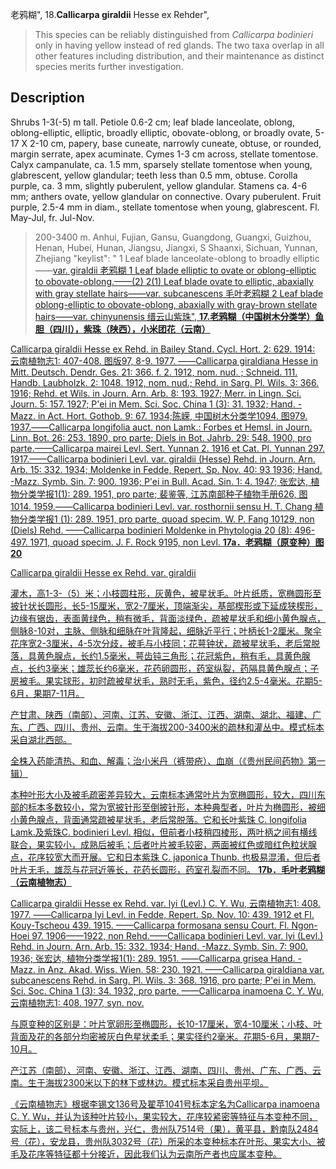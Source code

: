 老鸦糊",
18.**Callicarpa giraldii** Hesse ex Rehder",

> This species can be reliably distinguished from *Callicarpa bodinieri* only in having yellow instead of red glands. The two taxa overlap in all other features including distribution, and their maintenance as distinct species merits further investigation.

## Description
Shrubs 1-3(-5) m tall. Petiole 0.6-2 cm; leaf blade lanceolate, oblong, oblong-elliptic, elliptic, broadly elliptic, obovate-oblong, or broadly ovate, 5-17 X   2-10 cm, papery, base cuneate, narrowly cuneate, obtuse, or rounded, margin serrate, apex acuminate. Cymes 1-3 cm across, stellate tomentose. Calyx campanulate, ca. 1.5 mm, sparsely stellate tomentose when young, glabrescent, yellow glandular; teeth less than 0.5 mm, obtuse. Corolla purple, ca. 3 mm, slightly puberulent, yellow glandular. Stamens ca. 4-6 mm; anthers ovate, yellow glandular on connective. Ovary puberulent. Fruit purple, 2.5-4 mm in diam., stellate tomentose when young, glabrescent. Fl. May-Jul, fr. Jul-Nov.

> 200-3400 m. Anhui, Fujian, Gansu, Guangdong, Guangxi, Guizhou, Henan, Hubei, Hunan, Jiangsu, Jiangxi, S Shaanxi, Sichuan, Yunnan, Zhejiang
  "keylist": "
1 Leaf blade lanceolate-oblong to broadly elliptic——<a href='/info/Callicarpa giraldii var. giraldii?t=foc'>var. giraldii 老鸦糊
1 Leaf blade elliptic to ovate or oblong-elliptic  to obovate-oblong.——(2)
2(1) Leaf blade ovate to elliptic, abaxially with gray   stellate hairs——<a href='/info/Callicarpa giraldii var. subcanescens?t=foc'>var. subcanescens 毛叶老鸦糊
2 Leaf blade oblong-elliptic to obovate-oblong,   abaxially with gray-brown stellate hairs——<a href='/info/Callicarpa giraldii var. chinyunensis?t=foc'>var. chinyunensis 缙云山紫珠",
**17.老鸦糊（中国树木分类学）鱼胆（四川），紫珠（陕西），小米团花（云南）**

Callicarpa giraldii Hesse ex Rehd. in Bailey Stand. Cycl. Hort. 2: 629. 1914: 云南植物志1: 407-408. 图版97, 8-9. 1977. ——Callicarpa giraldiana Hesse in Mitt. Deutsch. Dendr. Ges. 21: 366. f. 2. 1912, nom. nud. ; Schneid. 111. Handb. Laubholzk. 2: 1048. 1912, nom. nud.; Rehd. in Sarg. Pl. Wils. 3: 366. 1916; Rehd. et Wils. in Journ. Arn. Arb. 8: 193. 1927; Merr. in Lingn. Sci. Journ. 5: 157. 1927; P'ei in Mem. Sci. Soc. China 1 (3): 31. 1932; Hand. -Mazz. in Act. Hort. Gothob. 9: 67. 1934;陈嵘, 中国树木分类学1094. 图979. 1937.——Callicarpa longifolia auct. non Lamk.: Forbes et Hemsl. in Journ. Linn. Bot. 26: 253. 1890, pro parte; Diels in Bot. Jahrb. 29: 548. 1900, pro parte.——Callicarpa mairei Levl. Sert. Yunnan 2. 1916 et Cat. Pl. Yunnan 297. 1917.——Callicarpa bodinieri Levl. var. giraldii (Hesse) Rehd. in Journ. Arn. Arb. 15: 332. 1934; Moldenke in Fedde, Repert. Sp. Nov. 40: 93 1936; Hand. -Mazz. Symb. Sin. 7: 900. 1936; P'ei in Bull. Acad. Sin. 1: 4. 1947; 张宏达, 植物分类学报1(1): 289. 1951, pro parte; 裴鉴等, 江苏南部种子植物手册626, 图1014. 1959.——Callicarpa bodinieri Levl. var. rosthornii sensu H. T. Chang 植物分类学报1 (1): 289. 1951, pro parte, quoad specim. W. P. Fang 10129, non (Diels) Rehd. ——Callicarpa bodinieri Moldenke in Phytologia 20 (8): 496-497. 1971, quoad specim. J. F. Rock 9195, non Levl.
**17a．老鸦糊（原变种）图20**

Callicarpa giraldii Hesse ex Rehd. var. giraldii

灌木，高1-3-（5）米；小枝圆柱形，灰黄色，被星状毛。叶片纸质，宽椭圆形至披针状长圆形，长5-15厘米，宽2-7厘米，顶端渐尖，基部楔形或下延成狭楔形，边缘有锯齿，表面黄绿色，稍有微毛，背面淡绿色，疏被星状毛和细小黄色腺点，侧脉8-10对，主脉、侧脉和细脉在叶背隆起，细脉近平行；叶柄长1-2厘米。聚伞花序宽2-3厘米，4-5次分歧，被毛与小枝同；花萼钟状，疏被星状毛，老后常脱落，具黄色腺点，长约1.5毫米，萼齿钝三角形；花冠紫色，稍有毛，具黄色腺点，长约3毫米；雄蕊长约6毫米，花药卵圆形，药室纵裂，药隔具黄色腺点；子房被毛。果实球形，初时疏被星状毛，熟时无毛，紫色，径约2.5-4毫米。花期5-6月，果期7-11月。

产甘肃、陕西（南部）、河南、江苏、安徽、浙江、江西、湖南、湖北、福建、广东、广西、四川、贵州、云南。生于海拔200-3400米的疏林和灌丛中。模式标本采自湖北西部。

全株入药能清热、和血、解毒；治小米丹（裤带疮）、血崩（《贵州民间药物》第一辑）

本种叶形大小及被毛疏密差异较大，云南标本通常叶片为宽椭圆形，较大，四川东部的标本多数较小，常为宽披针形至倒披针形，本种典型者，叶片为椭圆形，被细小黄色腺点，背面通常疏被星状毛，老后常脱落。它和长叶紫珠 C. longifolia Lamk.及紫珠C. bodinieri Levl. 相似，但前者小枝稍四棱形，两叶柄之间有横线联合，果实较小，成熟后被毛；后者叶片被毛较密，两面被红色或暗红色粒状腺点，花序较宽大而开展。它和日本紫珠 C. japonica Thunb. 也极易混淆，但后者叶片无毛，雄蕊与花冠近等长，花药长圆形，药室孔裂而不同。
**17b．毛叶老鸦糊（云南植物志）**

Callicarpa giraldii Hesse ex Rehd. var. lyi (Levl.) C. Y. Wu, 云南植物志1: 408. 1977. ——Callicarpa lyi Levl. in Fedde, Repert. Sp. Nov. 10: 439. 1912 et Fl. Kouy-Tscheou 439. 1915. ——Callicarpa formosana sensu Court. Fl. Ngon-Hoei 97. 1906——1922, non Rehd.——Callicapa bodinieri Levl. var. lyi (Levl.) Rehd. in Journ. Arn. Arb. 15: 332. 1934; Hand. -Mazz. Symb. Sin. 7: 900. 1936; 张宏达, 植物分类学报1(1): 289. 1951. ——Callicarpa grisea Hand. -Mazz. in Anz. Akad. Wiss. Wien. 58: 230. 1921. ——Callicarpa giraldiana var. subcanescens Rehd. in Sarg. Pl. Wils. 3: 368. 1916, pro parte; P'ei in Mem. Sci. Soc. China 1 (3): 34. 1932, pro parte. ——Callicarpa inamoena C. Y. Wu, 云南植物志1: 408. 1977, syn. nov.

与原变种的区别是：叶片宽卵形至椭圆形，长10-17厘米，宽4-10厘米；小枝、叶背面及花的各部分均密被灰白色星状柔毛；果实径约2毫米。花期5-6月，果期7-10月。

产江苏（南部）、河南、安徽、浙江、江西、湖南、四川、贵州、广东、广西、云南。生于海拔2300米以下的林下或林边。模式标本采自贵州平坝。

《云南植物志》根据李锡文136号及翟苹1041号标本定名为Callicarpa inamoena C. Y. Wu，并认为该种叶片较小，果实较大，花序较紧密等特征与本变种不同，实际上，该二号标本与贵州，兴仁，贵州队7514号（果），黄平县，黔南队2484号（花），安龙县，贵州队3032号（花）所采的本变种标本在叶形、果实大小、被毛及花序等特征都十分接近，因此我们认为云南所产者也应属本变种。
